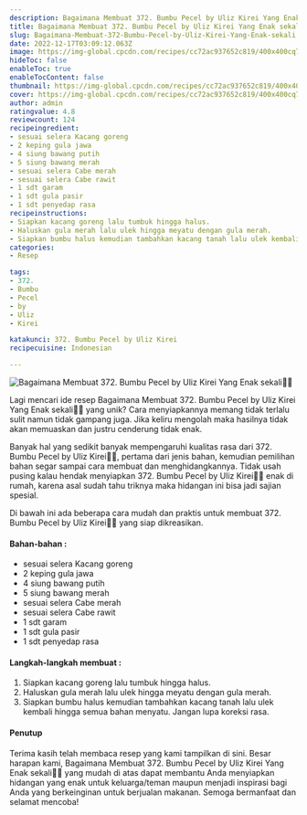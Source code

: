 ```yaml
---
description: Bagaimana Membuat 372. Bumbu Pecel by Uliz Kirei Yang Enak sekali"
title: Bagaimana Membuat 372. Bumbu Pecel by Uliz Kirei Yang Enak sekali
slug: Bagaimana-Membuat-372-Bumbu-Pecel-by-Uliz-Kirei-Yang-Enak-sekali
date: 2022-12-17T03:09:12.063Z
image: https://img-global.cpcdn.com/recipes/cc72ac937652c819/400x400cq70/photo.jpg
hideToc: false
enableToc: true
enableTocContent: false
thumbnail: https://img-global.cpcdn.com/recipes/cc72ac937652c819/400x400cq70/photo.jpg
cover: https://img-global.cpcdn.com/recipes/cc72ac937652c819/400x400cq70/photo.jpg
author: admin
ratingvalue: 4.8
reviewcount: 124
recipeingredient:
- sesuai selera Kacang goreng
- 2 keping gula jawa
- 4 siung bawang putih
- 5 siung bawang merah
- sesuai selera Cabe merah
- sesuai selera Cabe rawit
- 1 sdt garam
- 1 sdt gula pasir
- 1 sdt penyedap rasa
recipeinstructions:
- Siapkan kacang goreng lalu tumbuk hingga halus.
- Haluskan gula merah lalu ulek hingga meyatu dengan gula merah.
- Siapkan bumbu halus kemudian tambahkan kacang tanah lalu ulek kembali hingga semua bahan menyatu. Jangan lupa koreksi rasa.
categories:
- Resep

tags:
- 372.
- Bumbu
- Pecel
- by
- Uliz
- Kirei

katakunci: 372. Bumbu Pecel by Uliz Kirei
recipecuisine: Indonesian

---
```


![Bagaimana Membuat 372. Bumbu Pecel by Uliz Kirei Yang Enak sekali👩‍🍳](https://img-global.cpcdn.com/recipes/cc72ac937652c819/400x400cq70/photo.jpg)

Lagi mencari ide resep Bagaimana Membuat 372. Bumbu Pecel by Uliz Kirei Yang Enak sekali👩‍🍳 yang unik? Cara menyiapkannya memang tidak terlalu sulit namun tidak gampang juga. Jika keliru mengolah maka hasilnya tidak akan memuaskan dan justru cenderung tidak enak.

Banyak hal yang sedikit banyak mempengaruhi kualitas rasa dari 372. Bumbu Pecel by Uliz Kirei👩‍🍳, pertama dari jenis bahan, kemudian pemilihan bahan segar sampai cara membuat dan menghidangkannya. Tidak usah pusing kalau hendak menyiapkan 372. Bumbu Pecel by Uliz Kirei👩‍🍳 enak di rumah, karena asal sudah tahu triknya maka hidangan ini bisa jadi sajian spesial.

Di bawah ini ada beberapa cara mudah dan praktis untuk membuat 372. Bumbu Pecel by Uliz Kirei👩‍🍳 yang siap dikreasikan.

<!--inarticleads1-->

#### Bahan-bahan :

- sesuai selera Kacang goreng
- 2 keping gula jawa
- 4 siung bawang putih
- 5 siung bawang merah
- sesuai selera Cabe merah
- sesuai selera Cabe rawit
- 1 sdt garam
- 1 sdt gula pasir
- 1 sdt penyedap rasa

<!--inarticleads2-->

#### Langkah-langkah membuat :

1. Siapkan kacang goreng lalu tumbuk hingga halus.
1. Haluskan gula merah lalu ulek hingga meyatu dengan gula merah.
1. Siapkan bumbu halus kemudian tambahkan kacang tanah lalu ulek kembali hingga semua bahan menyatu. Jangan lupa koreksi rasa.

#### Penutup

Terima kasih telah membaca resep yang kami tampilkan di sini. Besar harapan kami, Bagaimana Membuat 372. Bumbu Pecel by Uliz Kirei Yang Enak sekali👩‍🍳 yang mudah di atas dapat membantu Anda menyiapkan hidangan yang enak untuk keluarga/teman maupun menjadi inspirasi bagi Anda yang berkeinginan untuk berjualan makanan. Semoga bermanfaat dan selamat mencoba!